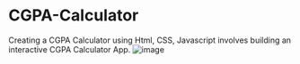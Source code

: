 # CGPA-Calculator
Creating a CGPA Calculator using Html, CSS, Javascript involves building an interactive CGPA Calculator App.
![image](https://github.com/vijayalaxmishirnal01/CGPA-Calculator/assets/100484409/4b58ff77-3754-43c1-9ca9-2fea4b4e9159)
